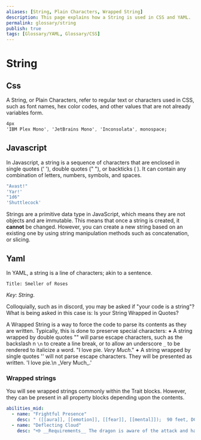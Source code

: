 ```yaml
---
aliases: [String, Plain Characters, Wrapped String]
description: This page explains how a String is used in CSS and YAML.
permalink: glossary/string
publish: true
tags: [Glossary/YAML, Glossary/CSS]
---
```


# String

## Css

A String, or Plain Characters, refer to regular text or characters used in CSS, such as font names, hex color codes, and other values that are not already variables form.


```css
4px
'IBM Plex Mono', 'JetBrains Mono', 'Inconsolata', monospace;
```

## Javascript

In Javascript, a string is a sequence of characters that are enclosed in single quotes (' '), double quotes (" "), or backticks ( ). It can contain any combination of letters, numbers, symbols, and spaces.

```js
"Avast!"
'Yar!'
"1d6"
'Shuttlecock'
```

Strings are a primitive data type in JavaScript, which means they are not objects and are immutable. This means that once a string is created, it **cannot** be changed. However, you can create a new string based on an existing one by using string manipulation methods such as concatenation, or slicing.

## Yaml

In YAML, a string is a line of characters; akin to a sentence.

`Title: Smeller of Roses`

*Key*: *String*.

Colloquially, such as in discord, you may be asked if "your code is a string"? What is being asked in this case is: Is your String Wrapped in Quotes?

A Wrapped String is a way to force the code to parse its contents as they are written. Typically, this is done to preserve special characters:
    **+** A string wrapped by double quotes "" will parse escape characters, such as the backslash n `\n` to create a line break, or to allow an underscore `_` to be rendered to italicize a word. "I love pie.
    *Very Much*."
    **+** A string wrapped by single quotes '' will not parse escape characters. They will be presented as written. 'I love pie.\\n \_Very Much\_.'

### Wrapped strings

You will see wrapped strings commonly within the Trait blocks. However, they can be present in all property blocks depending upon the contents.

```yaml
abilities_mid:
  - name: "Frightful Presence"
    desc: " ([[aura]], [[emotion]], [[fear]], [[mental]]);  90 feet, DC 32."
  - name: "Deflecting Cloud"
    desc: "⬲ __Requirements__ The dragon is aware of the attack and has a free wing __Trigger__ The dragon is the target of a ranged attack __Effect__  The cloud dragon flexes a wing and creates a billowing cloud of mist. The dragon is treated as if they were [[hidden|hidden]] for the purposes of resolving the triggering attack, so normally the attacker must succeed at a DC 11 flat check to target them. The dragon also gains a +4 circumstance bonus to AC against the triggering attack."
```

